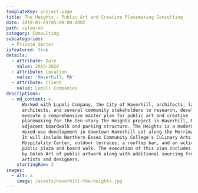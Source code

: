 ```yaml
---
templateKey: project-page
title: The Heights - Public Art and Creative Placemaking Consulting
date: 2019-01-01T05:00:00.000Z
path: /plan-nh
category: Consulting
subcategories:
  - Private Sector
isFeatured: true
details:
  - attribute: Date
    value: 2019-2020
  - attribute: Location
    value: 'Haverhill, MA'
  - attribute: Client
    value: Lupoli Companies
descriptions:
  - md_content: >-
      Worked with Lupoli Company, the City of Haverhill, architects, landscape
      architects, and several community stakeholders to research, develop, and
      execute a comprehensive master plan for public art and creative
      placemaking for the ten-story The Heights project in Haverhill, MA and the
      adjacent boardwalk and parking structure. The Heights is a modern, luxury
      mixed-use development in downtown Haverhill set along the Merrimack River.
      It will include Northern Essex Community College's Culinary Arts and
      Hospitality Center, outdoor terraces, a rooftop bar, and an activated
      public plaza and board walk. The execution of this plan includes creation
      by Golob Art of public artwork along with additional sourcing from other
      artists and designers.
    startingRow: 2
images:
  - alt: a
    image: /assets/haverhill-the-heights.jpg
---
```


